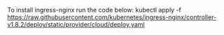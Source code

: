 To install ingress-nginx run the code below:
kubectl apply -f https://raw.githubusercontent.com/kubernetes/ingress-nginx/controller-v1.8.2/deploy/static/provider/cloud/deploy.yaml